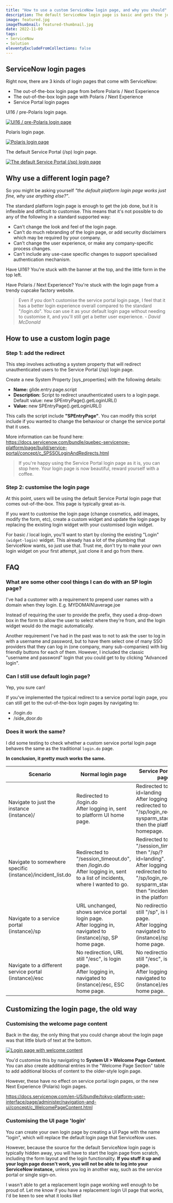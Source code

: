 ```yaml
---
title: "How to use a custom ServiceNow login page, and why you should"
description: The default ServiceNow login page is basic and gets the job done, but making it better is easier than you think!
image: featured.jpg
imageThumbnail: featured-thumbnail.jpg
date: 2022-11-09
tags:
- ServiceNow
- Solution
eleventyExcludeFromCollections: false
---
```


## ServiceNow login pages
Right now, there are 3 kinds of login pages that come with ServiceNow:
* The out-of-the-box login page from before Polaris / Next Experience
* The out-of-the-box login page with Polaris / Next Experience
* Service Portal login pages

UI16 / pre-Polaris login page.

[![UI16 / pre-Polaris login page](sn-login-page-ui16.png)](sn-login-page-ui16.png)

Polaris login page.

[![Polaris login page](sn-login-page-polaris.png)](sn-login-page-polaris.png)

The default Service Portal (/sp) login page.

[![The default Service Portal (/sp) login page](sn-login-page-sp.png)](sn-login-page-sp.png)

## Why use a different login page?
So you might be asking yourself *"the default platform login page works just fine, why use anything else?"*.

The standard platform login page is enough to get the job done, but it is inflexible and difficult to customise. This means that it's not possible to do any of the following in a standard supported way:
* Can't change the look and feel of the login page.
* Can't do much rebranding of the login page, or add security disclaimers which may be required by your company.
* Can't change the user experience, or make any company-specific process changes.
* Can't include any use-case specific changes to support specialised authentication mechanism.

Have UI16? You're stuck with the banner at the top, and the little form in the top left.

Have Polaris / Next Experience? You're stuck with the login page from a trendy cupcake factory website.

> Even if you don't customise the service portal login page, I feel that it has a better login experience overall compared to the standard "/login.do". You can use it as your default login page without needing to customise it, and you'll still get a better user experience.
> <cite>- David McDonald</cite>

## How to use a custom login page
### Step 1: add the redirect
This step involves activating a system property that will redirect unauthenticated users to the Service Portal (/sp) login page. 

Create a new System Property [sys_properties] with the following details:
* **Name:** glide.entry.page.script
* **Description:** Script to redirect unauthenticated users to a login page. Default value: new SPEntryPage().getLoginURL()
* **Value:** new SPEntryPage().getLoginURL()

This calls the script include **"SPEntryPage"**. You can modify this script include if you wanted to change the behaviour or change the service portal that it uses.

More information can be found here: 
https://docs.servicenow.com/bundle/quebec-servicenow-platform/page/build/service-portal/concept/c_SPSSOLoginAndRedirects.html

> If you're happy using the Service Portal login page as it is, you can stop here.
> Your login page is now beautiful, reward yourself with a coffee.

### Step 2: customise the login page
At this point, users will be using the default Service Portal login page that comes out-of-the-box. This page is typically great as-is.

If you want to customise the login page (change cosmetics, add images, modify the form, etc), create a custom widget and update the login page by replacing the existing login widget with your customised login widget.

For basic / local login, you'll want to start by cloning the existing "Login" `(widget-login)` widget. This already has a lot of the plumbing that ServiceNow wants, so just use that. Trust me, don't try to make your own login widget on your first attempt, just clone it and go from there.

## FAQ
### What are some other cool things I can do with an SP login page?
I've had a customer with a requirement to prepend user names with a domain when they login.
E.g. MYDOMAIN\average.joe

Instead of requiring the user to provide the prefix, they used a drop-down box in the form to allow the user to select where they're from, and the login widget would do the magic automatically.

Another requirement I've had in the past was to not to ask the user to log in with a username and password, but to have them select one of many SSO providers that they can log in (one company, many sub-companies) with big friendly buttons for each of them. However, I included the classic "username and password" login that you could get to by clicking "Advanced login".

### Can I still use default login page?
Yep, you sure can!

If you've implemented the typical redirect to a service portal login page, you can still get to the out-of-the-box login pages by navigating to:
* /login.do
* /side_door.do

### Does it work the same?
I did some testing to check whether a custom service portal login page behaves the same as the traditional `login.do` page. 

**In conclusion, it pretty much works the same.**

<table class="table table-striped">
<thead>
<tr>
<th>Scenario</th>
<th>Normal login page</th>
<th>Service Portal login page</th>
</tr>
</thead>
<tbody>
<tr>
<td>Navigate to just the instance<br />(instance)/</td>
<td>Redirected to /login.do<br />
After logging in, sent to platform UI home page.</td>
<td>Redirected to /sp/?id=landing<br />
After logging in, redirected to "/sp/login_redirect.do?sysparm_stack=no", then the platform UI homepage.
</td>
</tr>
<tr>
<td>Navigate to somewhere specific<br />(instance)/incident_list.do</td>
<td>Redirected to "/session_timeout.do", then /login.do<br />
After logging in, sent to a list of incidents, where I wanted to go.
</td>
<td>Redirected to "/session_timeout.do", then "/sp/?id=landing".<br />
After logging in, redirected to "/sp/login_redirect.do?sysparm_stack=no", then "incident_list.do" in the platform UI.
</td>
</tr>
<tr>
<td>Navigate to a service portal<br />(instance)/sp</td>
<td>
URL unchanged, shows service portal login page.<br />
After logging in, navigated to (instance)/sp, SP home page.
</td>
<td>No redirection, URL still "/sp", is login page.<br />
After logging in, navigated to (instance)/sp, SP home page.
</td>
</tr>
<tr>
<td>Navigate to a different service portal<br />(instance)/esc</td>
<td>No redirection, URL still "/esc", is login page.<br />After logging in, navigated to (instance)/esc, ESC home page.
</td>
<td>No redirection, URL still "/esc", is login page.<br />
After logging in, navigated to (instance)/esc, ESC home page.
</td>
</tr>
</tbody>
</table>



## Customizing the login page, the old way
### Customising the welcome page content
Back in the day, the only thing that you could change about the login page was that little blurb of text at the bottom.

[![Login page with welcome content](sn-login-page-welcome-content.png)](sn-login-page-welcome-content.png)

You'd customise this by navigating to **System UI > Welcome Page Content**. You can also create additional entries in the "Welcome Page Section" table to add additional blocks of content to the older-style login page.

However, these have no effect on service portal login pages, or the new Next Experience (Polaris) login pages.

https://docs.servicenow.com/en-US/bundle/tokyo-platform-user-interface/page/administer/navigation-and-ui/concept/c_WelcomePageContent.html

### Customising the UI page 'login'
You can create your own login page by creating a UI Page with the name "login", which will replace the default login page that ServiceNow uses.

However, because the source for the default ServiceNow login page is typically hidden away, you will have to start the login page from scratch, including the form layout and the login functionality. **If you stuff it up and your login page doesn't work, you will not be able to log into your ServiceNow instance,** unless you log in another way, such as the service portal or single sign-on.

I wasn't able to get a replacement login page working well enough to be proud of. Let me know if you have a replacement login UI page that works, I'd be keen to see what it looks like!
